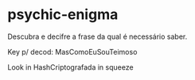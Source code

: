 # psychic-enigma
Descubra e decifre a frase da qual é necessário saber.

Key p/ decod: MasComoEuSouTeimoso

Look in HashCriptografada in squeeze
